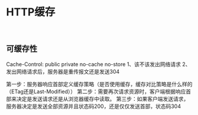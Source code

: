 # HTTP缓存
&emsp;&emsp;<br/>
## 可缓存性
Cache-Control: public private no-cache no-store
1、该不该发出网络请求
2、发出网络请求后，服务器是重传报文还是发送304

第一步：服务器响应首部定义缓存策略（是否使用缓存，缓存对比策略是什么样的
（ETag还是Last-Modified））
第二步：需要再次请求资源时，客户端根据响应首部来决定是发送请求还是从浏览器缓存中读取。
第三步：如果客户端发送请求，服务器决定是发送全部资源并且状态码200，还是仅仅发送首部，状态码304